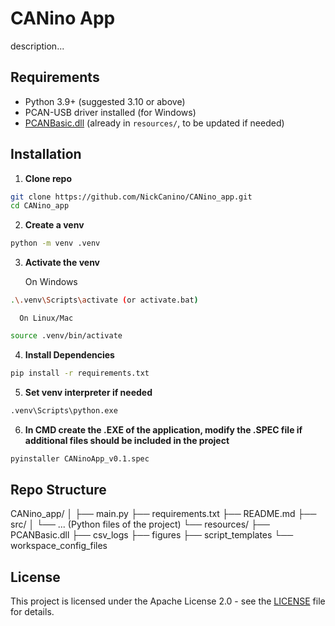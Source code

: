 # CANino App

description...

## Requirements

- Python 3.9+ (suggested 3.10 or above)
- PCAN-USB driver installed (for Windows)
- [PCANBasic.dll](resources/PCANBasic.dll) (already in `resources/`, to be updated if needed)

## Installation

1. **Clone repo**

```sh
git clone https://github.com/NickCanino/CANino_app.git
cd CANino_app
```

2. **Create a venv**

```sh
python -m venv .venv
```

3. **Activate the venv**

      On Windows
```sh
.\.venv\Scripts\activate (or activate.bat)
```

      On Linux/Mac
```sh
source .venv/bin/activate
```

4. **Install Dependencies**

```sh
pip install -r requirements.txt
```

5. **Set venv interpreter if needed**

```sh
.venv\Scripts\python.exe
```

6. **In CMD create the .EXE of the application, modify the .SPEC file if additional files should be included in the project**

```sh
pyinstaller CANinoApp_v0.1.spec
```


## Repo Structure

CANino_app/
│
├── main.py
├── requirements.txt
├── README.md
├── src/
│   └── ... (Python files of the project)
└── resources/
    ├── PCANBasic.dll
    ├── csv_logs
    ├── figures
    ├── script_templates
    └── workspace_config_files

## License

This project is licensed under the Apache License 2.0 - see the [LICENSE](LICENSE) file for details.